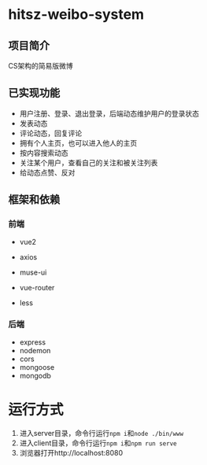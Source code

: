 # hitsz-weibo-system

## 项目简介

CS架构的简易版微博

## 已实现功能

- 用户注册、登录、退出登录，后端动态维护用户的登录状态
- 发表动态
- 评论动态，回复评论
- 拥有个人主页，也可以进入他人的主页
- 按内容搜索动态
- 关注某个用户，查看自己的关注和被关注列表
- 给动态点赞、反对

## 框架和依赖

### 前端

- vue2

- axios
- muse-ui
- vue-router
- less

### 后端

- express
- nodemon
- cors
- mongoose
- mongodb

# 运行方式

1. 进入server目录，命令行运行`npm i`和`node ./bin/www`
2. 进入client目录，命令行运行`npm i`和`npm run serve`
3. 浏览器打开http://localhost:8080